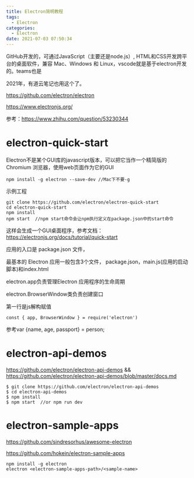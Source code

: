 ```yaml
---
title: Electron简明教程
tags:
  - Electron
categories:
  - Electron
date: 2021-07-03 07:50:34
---
```


GitHub开发的，可通过JavaScript（主要还是node.js）, HTML和CSS开发跨平台的桌面软件，兼容 Mac、Windows 和 Linux，vscode就是基于electron开发的。teams也是

2021年，有道云笔记也用这个了。

https://github.com/electron/electron

https://www.electronjs.org/

参考：https://www.zhihu.com/question/53230344

# electron-quick-start

Electron不是某个GUI库的javascript版本，可以把它当作一个精简版的 Chromium 浏览器，使用web页面作为它的GUI

```
npm install -g electron --save-dev //Mac下不要-g
```

示例工程

```
git clone https://github.com/electron/electron-quick-start
cd electron-quick-start
npm install
npm start  //npm start命令会让npm执行定义在package.json中的start命令
```

这样会生成一个GUI桌面程序，参考文档：https://electronjs.org/docs/tutorial/quick-start

应用的入口是 package.json 文件，

最基本的 Electron 应用一般包含3个文件， package.json，main.js(应用的启动脚本)和index.html

electron.app负责管理Electron 应用程序的生命周期

electron.BrowserWindow类负责创建窗口

第一行是js解构赋值

```
const { app, BrowserWindow } = require('electron')
```

参考var {name, age, passport} = person;

# electron-api-demos

https://github.com/electron/electron-api-demos && https://github.com/electron/electron-api-demos/blob/master/docs.md

```
$ git clone https://github.com/electron/electron-api-demos
$ cd electron-api-demos
$ npm install
$ npm start  //or npm run dev
```

# electron-sample-apps

https://github.com/sindresorhus/awesome-electron

https://github.com/hokein/electron-sample-apps

```
npm install -g electron
electron <electron-sample-apps-path>/<sample-name>
```

